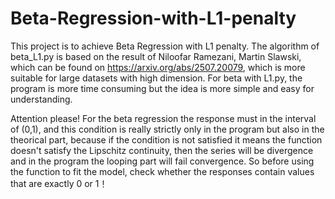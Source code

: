 # Beta-Regression-with-L1-penalty
This project is to achieve Beta Regression with L1 penalty. The algorithm of beta_L1.py is based on the result of Niloofar Ramezani, Martin Slawski, which can be found on https://arxiv.org/abs/2507.20079, which is more suitable for large datasets with high dimension. For beta with L1.py, the program is more time consuming but the idea is more simple and easy for understanding. 

Attention please! For the beta regression the response must in the interval of (0,1), and this condition is really strictly only in the program but also in the theorical part, because if the condition is not satisfied it means the function doesn't satisfy the Lipschitz continuity, then the series will be divergence and in the program the looping part will fail convergence. So before using the function to fit the model, check whether the responses contain values that are exactly 0 or 1！
